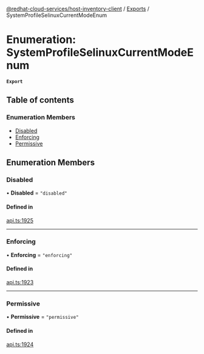 [@redhat-cloud-services/host-inventory-client](../README.md) / [Exports](../modules.md) / SystemProfileSelinuxCurrentModeEnum

# Enumeration: SystemProfileSelinuxCurrentModeEnum

**`Export`**

## Table of contents

### Enumeration Members

- [Disabled](SystemProfileSelinuxCurrentModeEnum.md#disabled)
- [Enforcing](SystemProfileSelinuxCurrentModeEnum.md#enforcing)
- [Permissive](SystemProfileSelinuxCurrentModeEnum.md#permissive)

## Enumeration Members

### Disabled

• **Disabled** = ``"disabled"``

#### Defined in

[api.ts:1925](https://github.com/mkholjuraev/javascript-clients/blob/master/packages/host-inventory/api.ts#L1925)

___

### Enforcing

• **Enforcing** = ``"enforcing"``

#### Defined in

[api.ts:1923](https://github.com/mkholjuraev/javascript-clients/blob/master/packages/host-inventory/api.ts#L1923)

___

### Permissive

• **Permissive** = ``"permissive"``

#### Defined in

[api.ts:1924](https://github.com/mkholjuraev/javascript-clients/blob/master/packages/host-inventory/api.ts#L1924)
